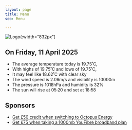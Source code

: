 ```yaml
---
layout: page
title: Menu
seo: Menu

---
```


![Logo](/images/logo.jpg){:width="832px"}

<!-- weather_marker starts -->
## On Friday, 11 April 2025

- The average temperature today is 19.75˚C,
- With highs of 19.75˚C and lows of 19.75˚C,
- It may feel like 18.62˚C with clear sky
- The wind speed is 2.06m/s and visibility is 10000m
- The pressure is 1018hPa and humidity is 32%
- The sun will rise at 05:20 and set at 18:58

<!-- weather_marker ends -->

## Sponsors

- [Get £50 credit when switching to Octopus Energy](https://bit.ly/3oD1nnS)
- [Get £75 when taking a 1000mb YouFibre broadband plan](https://aklam.io/91zWhU?)



